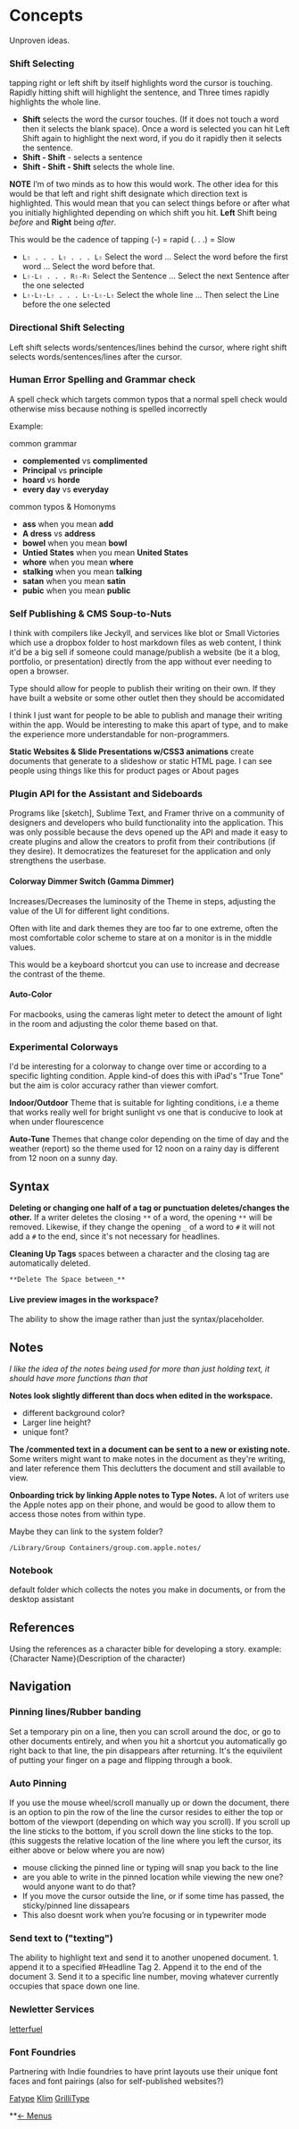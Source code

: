 # Concepts

Unproven ideas.

### Shift Selecting

tapping right or left shift by itself highlights word the cursor is touching. Rapidly hitting shift will highlight the sentence, and Three times rapidly highlights the whole line.

* **Shift** selects the word the cursor touches. \(If it does not touch a word then it selects the blank space\). Once a word is selected you can hit Left Shift again to highlight the next word, if you do it rapidly then it selects the sentence.
* **Shift - Shift** - selects a sentence
* **Shift  - Shift - Shift**  selects the whole line.

**NOTE** I’m of two minds as to how this would work. The other idea for this would be that left and right shift designate which direction text is highlighted. This would mean that you can select things before or after what you initially highlighted depending on which shift you hit. **Left** Shift being _before_ and **Right** being _after_.

This would be the cadence of tapping \(-\) = rapid \(. . .\) = Slow

* `L⇧ . . . L⇧ . . . L⇧` Select the word … Select the word before the first word … Select the word before that.
* `L⇧-L⇧ . . . R⇧-R⇧` Select the Sentence … Select the next Sentence after the one selected
* `L⇧-L⇧-L⇧ . . . L⇧-L⇧-L⇧` Select the whole line … Then select the Line before the one selected

### Directional Shift Selecting

Left shift selects words/sentences/lines behind the cursor, where right shift selects words/sentences/lines after the cursor.

### Human Error Spelling and Grammar check

A spell check which targets common typos that a normal spell check would otherwise miss because nothing is spelled incorrectly

Example:

common grammar

* **complemented** vs **complimented**
* **Principal** vs **principle**
* **hoard** vs **horde**
* **every day** vs **everyday**

common typos & Homonyms

* **ass** when you mean **add**
* **A dress** vs **address**
* **bowel** when you mean **bowl**
* **Untied States** when you mean **United States**
* **whore** when you mean **where**
* **stalking** when you mean **talking**
* **satan** when you mean **satin**
* **pubic** when you mean **public**

### Self Publishing & CMS Soup-to-Nuts

I think with compilers like Jeckyll, and services like blot or Small Victories which use a dropbox folder to host markdown files as web content, I think it'd be a big sell if someone could manage/publish a website \(be it a blog, portfolio, or presentation\) directly from the app without ever needing to open a browser.

Type should allow for people to publish their writing on their own. If they have built a website or some other outlet then they should be accomidated

I think I just want for people to be able to publish and manage their writing within the app. Would be interesting to make this apart of type, and to make the experience more understandable for non-programmers.

**Static Websites & Slide Presentations w/CSS3 animations** create documents that generate to a slideshow or static HTML page. I can see people using things like this for product pages or About pages

### Plugin API for the Assistant and Sideboards

Programs like \[sketch\], Sublime Text, and Framer thrive on a community of designers and developers who build functionality into the application. This was only possible because the devs opened up the API and made it easy to create plugins and allow the creators to profit from their contributions \(if they desire\). It democratizes the featureset for the application and only strengthens the userbase.

#### Colorway Dimmer Switch \(Gamma Dimmer\)

Increases/Decreases the luminosity of the Theme in steps, adjusting the value of the UI for different light conditions.

Often with lite and dark themes they are too far to one extreme, often the most comfortable color scheme to stare at on a monitor is in the middle values.

This would be a keyboard shortcut you can use to increase and decrease the contrast of the theme.

#### Auto-Color

For macbooks, using the cameras light meter to detect the amount of light in the room and adjusting the color theme based on that.

### Experimental Colorways

I'd be interesting for a colorway to change over time or according to a specific lighting condition. Apple kind-of does this with iPad's "True Tone" but the aim is color accuracy rather than viewer comfort.

**Indoor/Outdoor** Theme that is suitable for lighting conditions, i.e a theme that works really well for bright sunlight vs one that is conducive to look at when under flourescence

**Auto-Tune** Themes that change color depending on the time of day and the weather \(report\) so the theme used for 12 noon on a rainy day is different from 12 noon on a sunny day.

## Syntax

**Deleting or changing one half of a tag or punctuation deletes/changes the other.** If a writer deletes the closing `**` of a word, the opening `**` will be removed. Likewise, if they change the opening `_` of a word to `#` it will not add a `#` to the end, since it's not necessary for headlines.

**Cleaning Up Tags** spaces between a character and the closing tag are automatically deleted.

`**Delete The Space between_**`

#### Live preview images in the workspace?

The ability to show the image rather than just the syntax/placeholder.

## Notes

_I like the idea of the notes being used for more than just holding text, it should have more functions than that_

**Notes look slightly different than docs when edited in the workspace.**

* different background color?
* Larger line height?
* unique font?

**The /commented text in a document can be sent to a new or existing note.** Some writers might want to make notes in the document as they're writing, and later reference them This declutters the document and still available to view.

**Onboarding trick by linking Apple notes to Type Notes.** A lot of writers use the Apple notes app on their phone, and would be good to allow them to access those notes from within type.

Maybe they can link to the system folder?

`/Library/Group Containers/group.com.apple.notes/`

### Notebook

default folder which collects the notes you make in documents, or from the desktop assistant

## References

Using the references as a character bible for developing a story. example: {Character Name}\(Description of the character\)

## Navigation

### Pinning lines/Rubber banding

Set a temporary pin on a line, then you can scroll around the doc, or go to other documents entirely, and when you hit a shortcut you automatically go right back to that line, the pin disappears after returning. It's the equivilent of putting your finger on a page and flipping through a book.

### Auto Pinning

If you use the mouse wheel/scroll manually up or down the document, there is an option to pin the row of the line the cursor resides to either the top or bottom of the viewport \(depending on which way you scroll\). If you scroll up the line sticks to the bottom, if you scroll down the line sticks to the top. \(this suggests the relative location of the line where you left the cursor, its either above or below where you are now\)

* mouse clicking the pinned line or typing will snap you back to the line
* are you able to write in the pinned location while viewing the new one? would anyone want to do that?
* If you move the cursor outside the line, or if some time has passed, the sticky/pinned line dissapears
* This also doesnt work when you’re focusing or in typewriter mode

### Send text to \("texting"\)

The ability to highlight text and send it to another unopened document. 1. append it to a specified \#Headline Tag 2. Append it to the end of the document 3. Send it to a specific line number, moving whatever currently occupies that space down one line.

### Newletter Services

[letterfuel](https://letterfuel.com/)

### Font Foundries

Partnering with Indie foundries to have print layouts use their unique font faces and font pairings \(also for self-published websites?\)

[Fatype](https://www.fatype.com/typefaces) [Klim](https://klim.co.nz/) [GrilliType](https://www.grillitype.com/)

\*\*[← Menus](https://github.com/JEFLBROWN/Type/wiki/Menus)

